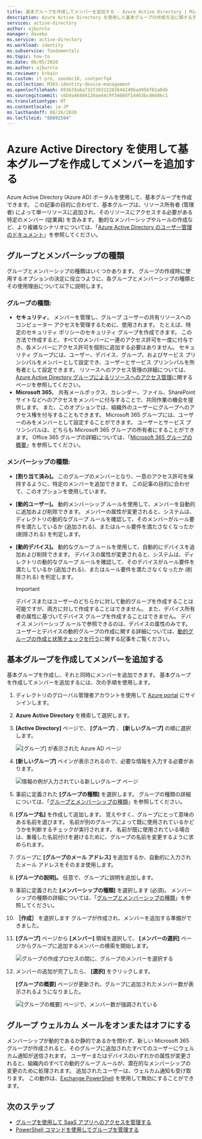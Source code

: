 ```yaml
---
title: 基本グループを作成してメンバーを追加する - Azure Active Directory | Microsoft Docs
description: Azure Active Directory を使用した基本グループの作成方法に関する手順です。
services: active-directory
author: ajburnle
manager: daveba
ms.service: active-directory
ms.workload: identity
ms.subservice: fundamentals
ms.topic: how-to
ms.date: 06/05/2020
ms.author: ajburnle
ms.reviewer: krbain
ms.custom: it-pro, seodec18, contperfq4
ms.collection: M365-identity-device-management
ms.openlocfilehash: 69367da8a732f383222836442406a495bf82a0db
ms.sourcegitcommit: c6b9a46404120ae44c9f3468df14403bcd6686c1
ms.translationtype: HT
ms.contentlocale: ja-JP
ms.lasthandoff: 08/26/2020
ms.locfileid: "88892594"
---
```

# <a name="create-a-basic-group-and-add-members-using-azure-active-directory"></a>Azure Active Directory を使用して基本グループを作成してメンバーを追加する
Azure Active Directory (Azure AD) ポータルを使用して、基本グループを作成できます。 この記事の目的に合わせて、基本グループは、リソース所有者 (管理者) によって単一リソースに追加され、そのリソースにアクセスする必要がある特定のメンバー (従業員) を含みます。 動的なメンバーシップやルールの作成など、より複雑なシナリオについては、「[Azure Active Directory のユーザー管理のドキュメント](../users-groups-roles/index.yml)」を参照してください。

## <a name="group-and-membership-types"></a>グループとメンバーシップの種類
グループとメンバーシップの種類はいくつかあります。 グループの作成時に使用するオプションの決定に役立つように、各グループとメンバーシップの種類とその使用理由について以下に説明します。

### <a name="group-types"></a>グループの種類:
- **セキュリティ**。 メンバーを管理し、グループ ユーザーの共有リソースへのコンピューター アクセスを管理するために、使用されます。 たとえば、特定のセキュリティ ポリシーのセキュリティ グループを作成できます。 この方法で作成すると、すべてのメンバーに一連のアクセス許可を一度に付与でき、各メンバーにアクセス許可を個別に追加する必要はありません。 セキュリティ グループには、ユーザー、デバイス、グループ、およびサービス プリンシパルをメンバーとして設定でき、ユーザーとサービス プリンシパルを所有者として設定できます。 リソースへのアクセス管理の詳細については、[Azure Active Directory グループによるリソースへのアクセス管理](active-directory-manage-groups.md)に関するページを参照してください。
- **Microsoft 365**。 共有メールボックス、カレンダー、ファイル、SharePoint サイトなどへのアクセスをメンバーに付与することで、共同作業の機会を提供します。 また、このオプションでは、組織外のユーザーにグループへのアクセス権を付与することもできます。 Microsoft 365 グループには、ユーザーのみをメンバーとして設定することができます。 ユーザーとサービス プリンシパルは、どちらも Microsoft 365 グループの所有者にすることができます。 Office 365 グループの詳細については、「[Microsoft 365 グループの概要](https://support.office.com/article/learn-about-office-365-groups-b565caa1-5c40-40ef-9915-60fdb2d97fa2)」を参照してください。

### <a name="membership-types"></a>メンバーシップの種類:
- **[割り当て済み]。** このグループのメンバーとなり、一意のアクセス許可を保持するように、特定のメンバーを追加できます。 この記事の目的に合わせて、このオプションを使用しています。
- **[動的ユーザー]。** 動的メンバーシップ ルールを使用して、メンバーを自動的に追加および削除できます。 メンバーの属性が変更されると、システムは、ディレクトリの動的なグループ ルールを確認して、そのメンバーがルール要件を満たしているか (追加される)、またはルール要件を満たさなくなったか (削除される) を判定します。
- **[動的デバイス]。** 動的なグループ ルールを使用して、自動的にデバイスを追加および削除できます。 デバイスの属性が変更されると、システムは、ディレクトリの動的なグループ ルールを確認して、そのデバイスがルール要件を満たしているか (追加される)、またはルール要件を満たさなくなったか (削除される) を判定します。

    > [!IMPORTANT]
    > デバイスまたはユーザーのどちらかに対して動的グループを作成することは可能ですが、両方に対して作成することはできません。 また、デバイス所有者の属性に基づいてデバイス グループを作成することはできません。 デバイス メンバーシップ ルールで参照できるのは、デバイスの属性のみです。 ユーザーとデバイスの動的グループの作成に関する詳細については、[動的グループの作成と状態チェックを行う](../users-groups-roles/groups-create-rule.md)に関する記事をご覧ください。

## <a name="create-a-basic-group-and-add-members"></a>基本グループを作成してメンバーを追加する
基本グループを作成し、それと同時にメンバーを追加できます。 基本グループを作成してメンバーを追加するには、次の手順を使用します。

1. ディレクトリのグローバル管理者アカウントを使用して [Azure portal](https://portal.azure.com) にサインインします。

1. **Azure Active Directory** を検索して選択します。

1. **[Active Directory]** ページで、 **[グループ]** 、 **[新しいグループ]** の順に選択します。

    ![[グループ] が表示された Azure AD ページ](media/active-directory-groups-create-azure-portal/group-full-screen.png)

1. **[新しいグループ]** ペインが表示されるので、必要な情報を入力する必要があります。

    ![情報の例が入力されている新しいグループ ページ](media/active-directory-groups-create-azure-portal/new-group-blade.png)

1. 事前に定義された **[グループの種類]** を選択します。 グループの種類の詳細については、「[グループとメンバーシップの種類](#group-types)」を参照してください。

1. **[グループ名]** を作成して追加します。 覚えやすく、グループにとって意味のある名前を選びます。 名前が別のグループによって既に使用されているかどうかを判断するチェックが実行されます。 名前が既に使用されている場合は、重複した名前付けを避けるために、グループの名前を変更するように求められます。

1. グループに **[グループのメール アドレス]** を追加するか、自動的に入力されたメール アドレスをそのまま使用します。

1. **[グループの説明]。** 任意で、グループに説明を追加します。

1. 事前に定義された **[メンバーシップの種類]** を選択します (必須)。 メンバーシップの種類の詳細については、「[グループとメンバーシップの種類](#membership-types)」を参照してください。

1. **［作成］** を選択します グループが作成され、メンバーを追加する準備ができました。

1. **[グループ]** ページから **[メンバー]** 領域を選択して、 **[メンバーの選択]** ページからグループに追加するメンバーの検索を開始します。

    ![グループの作成プロセスの間に、グループのメンバーを選択する](media/active-directory-groups-create-azure-portal/select-members-create-group.png)

1. メンバーの追加が完了したら、 **[選択]** をクリックします。

    **[グループの概要]** ページが更新され、グループに追加されたメンバー数が表示されるようになりました。

    ![[グループの概要] ページで、メンバー数が強調されている](media/active-directory-groups-create-azure-portal/group-overview-blade-number-highlight.png)

## <a name="turn-on-or-off-group-welcome-email"></a>グループ ウェルカム メールをオンまたはオフにする

メンバーシップが動的であるか静的であるかを問わず、新しい Microsoft 365 グループが作成されると、そのグループに追加されたすべてのユーザーにウェルカム通知が送信されます。 ユーザーまたはデバイスのいずれかの属性が変更されると、組織内のすべての動的グループ ルールが、潜在的なメンバーシップの変更のために処理されます。 追加されたユーザーは、ウェルカム通知も受け取ります。 この動作は、[Exchange PowerShell](https://docs.microsoft.com/powershell/module/exchange/users-and-groups/Set-UnifiedGroup?view=exchange-ps) を使用して無効にすることができます。 

## <a name="next-steps"></a>次のステップ

- [グループを使用して SaaS アプリへのアクセスを管理する](../users-groups-roles/groups-saasapps.md)
- [PowerShell コマンドを使用してグループを管理する](../users-groups-roles/groups-settings-v2-cmdlets.md)


